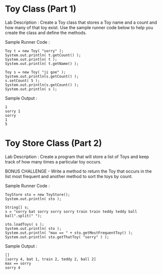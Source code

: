 # Toy Class (Part 1)
Lab Description :   Create a Toy class that stores a Toy name and a count and how many of that toy exist.   Use the sample runner code below to help you create the class and define the methods.


Sample Runner Code : 
```
Toy t = new Toy( "sorry" );
System.out.println( t.getCount() );
System.out.println( t );
System.out.println( t.getName() );

Toy s = new Toy( "ji goe" );
System.out.println(s.getCount() );
s.setCount( 5 );
System.out.println(s.getCount() );
System.out.println( s );
```


Sample Output : 
```
1
sorry 1
sorry
1
5
```



# Toy Store Class (Part 2)
Lab Description :   Create a program that will store a list of Toys and keep track of how many times a particular toy occurs.

BONUS CHALLENGE  -   Write a method to return the Toy that occurs in the list most frequent and another method to sort the toys by count.


Sample Runner Code : 
```
ToyStore sto = new ToyStore();
System.out.println( sto );

String[] s;
s = "sorry bat sorry sorry sorry train train teddy teddy ball ball".split(" ");                 

sto.loadToys( s );
System.out.println( sto );	
System.out.println( "max == " + sto.getMostFrequentToy() );	
System.out.println( sto.getThatToy( "sorry" ) );
```

Sample Output : 
```
[]
[sorry 4, bat 1, train 2, teddy 2, ball 2]
max == sorry
sorry 4
```

